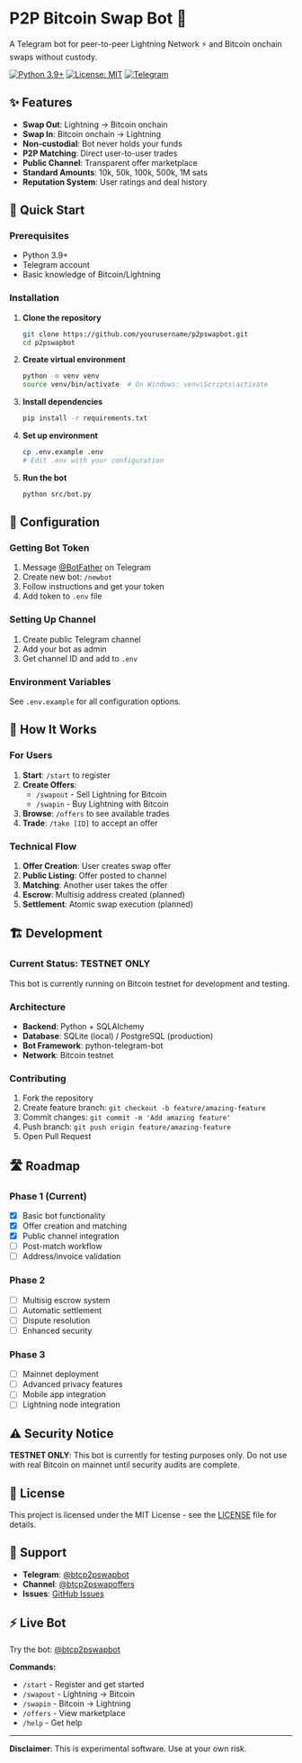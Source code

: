 # P2P Bitcoin Swap Bot 🔄

A Telegram bot for peer-to-peer Lightning Network ⚡ and Bitcoin onchain swaps without custody.

[![Python 3.9+](https://img.shields.io/badge/python-3.9+-blue.svg)](https://www.python.org/downloads/)
[![License: MIT](https://img.shields.io/badge/License-MIT-yellow.svg)](https://opensource.org/licenses/MIT)
[![Telegram](https://img.shields.io/badge/Telegram-@btcp2pswapbot-blue.svg)](https://t.me/btcp2pswapbot)

## ✨ Features

- **Swap Out**: Lightning → Bitcoin onchain
- **Swap In**: Bitcoin onchain → Lightning  
- **Non-custodial**: Bot never holds your funds
- **P2P Matching**: Direct user-to-user trades
- **Public Channel**: Transparent offer marketplace
- **Standard Amounts**: 10k, 50k, 100k, 500k, 1M sats
- **Reputation System**: User ratings and deal history

## 🚀 Quick Start

### Prerequisites

- Python 3.9+
- Telegram account
- Basic knowledge of Bitcoin/Lightning

### Installation

1. **Clone the repository**
   ```bash
   git clone https://github.com/yourusername/p2pswapbot.git
   cd p2pswapbot
   ```

2. **Create virtual environment**
   ```bash
   python -m venv venv
   source venv/bin/activate  # On Windows: venv\Scripts\activate
   ```

3. **Install dependencies**
   ```bash
   pip install -r requirements.txt
   ```

4. **Set up environment**
   ```bash
   cp .env.example .env
   # Edit .env with your configuration
   ```

5. **Run the bot**
   ```bash
   python src/bot.py
   ```

## 🔧 Configuration

### Getting Bot Token

1. Message [@BotFather](https://t.me/botfather) on Telegram
2. Create new bot: `/newbot`
3. Follow instructions and get your token
4. Add token to `.env` file

### Setting Up Channel

1. Create public Telegram channel
2. Add your bot as admin
3. Get channel ID and add to `.env`

### Environment Variables

See `.env.example` for all configuration options.

## 📖 How It Works

### For Users

1. **Start**: `/start` to register
2. **Create Offers**: 
   - `/swapout` - Sell Lightning for Bitcoin
   - `/swapin` - Buy Lightning with Bitcoin
3. **Browse**: `/offers` to see available trades
4. **Trade**: `/take [ID]` to accept an offer

### Technical Flow

1. **Offer Creation**: User creates swap offer
2. **Public Listing**: Offer posted to channel
3. **Matching**: Another user takes the offer
4. **Escrow**: Multisig address created (planned)
5. **Settlement**: Atomic swap execution (planned)

## 🏗️ Development

### Current Status: TESTNET ONLY

This bot is currently running on Bitcoin testnet for development and testing.

### Architecture

- **Backend**: Python + SQLAlchemy
- **Database**: SQLite (local) / PostgreSQL (production)
- **Bot Framework**: python-telegram-bot
- **Network**: Bitcoin testnet

### Contributing

1. Fork the repository
2. Create feature branch: `git checkout -b feature/amazing-feature`
3. Commit changes: `git commit -m 'Add amazing feature'`
4. Push branch: `git push origin feature/amazing-feature`
5. Open Pull Request

## 🛣️ Roadmap

### Phase 1 (Current)
- [x] Basic bot functionality
- [x] Offer creation and matching
- [x] Public channel integration
- [ ] Post-match workflow
- [ ] Address/invoice validation

### Phase 2
- [ ] Multisig escrow system
- [ ] Automatic settlement
- [ ] Dispute resolution
- [ ] Enhanced security

### Phase 3
- [ ] Mainnet deployment
- [ ] Advanced privacy features
- [ ] Mobile app integration
- [ ] Lightning node integration

## ⚠️ Security Notice

**TESTNET ONLY**: This bot is currently for testing purposes only. Do not use with real Bitcoin on mainnet until security audits are complete.

## 📄 License

This project is licensed under the MIT License - see the [LICENSE](LICENSE) file for details.

## 🤝 Support

- **Telegram**: [@btcp2pswapbot](https://t.me/btcp2pswapbot)
- **Channel**: [@btcp2pswapoffers](https://t.me/btcp2pswapoffers)
- **Issues**: [GitHub Issues](https://github.com/yourusername/p2pswapbot/issues)

## ⚡ Live Bot

Try the bot: [@btcp2pswapbot](https://t.me/btcp2pswapbot)

**Commands:**
- `/start` - Register and get started
- `/swapout` - Lightning → Bitcoin
- `/swapin` - Bitcoin → Lightning
- `/offers` - View marketplace
- `/help` - Get help

---

**Disclaimer**: This is experimental software. Use at your own risk.
